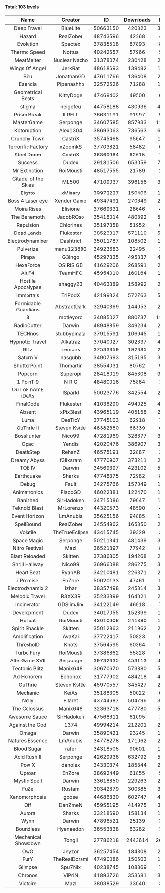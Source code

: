 #### Total: 103 levels

| Name | Creator | ID | Downloads | Likes |
|:---:|:---:|:---:|:---:|:---:|
| Deep Travel | BlueLite | 50663150 | 420823 | 35942
| Hazard | RealZober | 48743596 | 42268 | 4623
| Evolution | Spectex | 37835518 | 87893 | 8833
| Thermo Speed | Nottus | 40242557 | 57966 | 5363
| MeatMelter | Nuclear Nacho | 31378074 | 230428 | 24469
| Wings Of Angel | JerkRat | 48618693 | 139482 | 14920
| Biru | JonathanGD | 47611766 | 136408 | 21251
| Esencia | Pipenashho | 32572526 | 71288 | 10513
| Geometrical Beats | KittyDoge | 47469402 | 49500 | 6473
| stigma | neigefeu | 44758188 | 430936 | 49640
| Prism Break | ILRELL | 36631191 | 91997 | 9707
| MasterGame | Serponge | 34607585 | 857933 | 115058
| Kotoruption | Alex1304 | 38693063 | 736563 | 65499
| Crunchy Town | CastriX | 35745468 | 95647 | 13348
| Terrorific Factory | xZoomkS | 37703821 | 58482 | 6066
| Steel Doom | CastriX | 36869984 | 62615 | 7668
| Success | Dudex | 29181506 | 653059 | 74909
| Mr Extinction | RoiMousti | 48517555 | 21789 | 2528
| Citadel of the Skies | ML500 | 47109037 | 396156 | 31219
| Eighto | xMisery | 39972227 | 150406 | 13220
| Boss 4 Laser eye | Xender Game | 49347491 | 270649 | 23899
| Moira Rises | Elisione | 37669331 | 28646 | 4373
| The Behemoth | JacobROso | 35418014 | 480892 | 56033
| Repulsion | Chlorines | 35197358 | 51952 | 6934
| Dead Lands | Flukester | 38523317 | 571110 | 58278
| Electrodynamixer | Dashtrict | 35011787 | 108502 | 15839
| Pulverize | manu123890 | 34923683 | 22495 | 3591
| Pimpa | G3ingo | 45297335 | 495337 | 40958
| HexaForce | OSIRIS GD | 41629206 | 268591 | 21068
| Alt F4 | TeamHFC | 45954010 | 160164 | 13285
| Hostile Apocalypse | shaggy23 | 40463389 | 158992 | 24491
| Immortals | TriPodX | 42199324 | 572763 | 50358
| Formidable Guardians | AbstractDark | 32940369 | 144053 | 20871
| B | motleyorc | 34085027 | 880737 | 111454
| RadioCutter | Darwin | 48948859 | 349234 | 24505
| TECHnos | stubbypinata | 37915591 | 106945 | 12332
| Hypnotic Travel | Alkatraz | 37040027 | 302837 | 43139
| Blitz | Lemons | 37533859 | 192885 | 23563
| Saturn V | nasgubb | 34907693 | 315195 | 39500
| ShutterPoint | Thomartin | 38554031 | 80762 | 9232
| Popcorn | Superopi | 28418019 | 845308 | 95444
| 1 PoinT 9 | N R G | 48480016 | 75864 | 7519
| OuT oF nAmE iDeAs | ISparkI | 50023776 | 342554 | 26318
| FinalCode | Flukester | 41038290 | 494025 | 48727
| Absent | xPix3lest | 43965119 | 405158 | 29485
| Luma | DesTicY | 37745103 | 62918 | 7983
| GuThrie II | Steven Ksttle | 48382680 | 68339 | 6980
| Bosshunter | Nico99 | 47281969 | 328677 | 30133
| Opac | Yendis | 42020476 | 386907 | 37954
| DeathStep | RehanZ | 46575191 | 32887 | 3753
| Dreamy Abyss | f3lixsram | 47770907 | 373211 | 29325
| TOE IV | Darwin | 34569397 | 423102 | 51177
| Earthquake  | Sharks | 47748375 | 72982 | 8904
| Debug | Fault | 34275766 | 157049 | 19515
| Animatronics | FlacoGD | 46022381 | 122470 | 12631
| Banished | SirHadoken | 34715086 | 79047 | 10125
| Teknold Blast | MrLorenzo | 44320573 | 48590 | 4858
| Event Horizon | LmAnubis | 35625156 | 94885 | 11711
| SpellBound | RealZober | 34554962 | 165350 | 22391
| Volatile | TheTrueEclipse | 43415745 | 39329 | 3995
| Space Magic | Serponge | 50211341 | 481439 | 39762
| Nitro Festival | Mazl | 36521897 | 77942 | 8305
| Blast Reloaded | Skitten | 37386305 | 194268 | 21352
| Shrill Hallway | Nico99 | 36966088 | 286275 | 38620
| Heart Beat | RyanAB | 34210481 | 226371 | 28247
| i Promise | EnZore | 50020133 | 47461 | 5518
| Electrodynamix 2 | izhar | 38357498 | 245314 | 30297
| Melodic Travel | R3XX3R | 35233399 | 164021 | 28716
| Incinerator | GDSlimJim | 34122149 | 46918 | 7130
| Development | Dudex | 34017055 | 152899 | 17549
| Hellcat | RoiMousti | 43010906 | 241880 | 17450
| Spirit Shackle | Skitten | 35012863 | 211962 | 28450
| Amplification | AvaKai | 37722417 | 50823 | 6223
| ThresholD | Knots | 37564595 | 60364 | 5238
| Turbo Fury | RoiMousti | 37386862 | 55828 | 6516
| AlterGame XVII | Serponge | 39732335 | 453113 | 48631
| Tectonic Blitz | Manix648 | 30670670 | 573880 | 58751
| Ad Honorem | Echonox | 31777902 | 484218 | 49670
| GuThrie | Steven Ksttle | 45970557 | 345427 | 26069
| Mechanic | KeiAs | 35188305 | 50022 | 6255
| Nelly | Filaret | 43744687 | 504796 | 35260
| The Colossus | Manix648 | 32363718 | 477780 | 51050
| Awesome Sauce | SirHadoken | 47568611 | 61095 | 7142
| Against the God | 1374 | 49994214 | 212201 | 20359
| Omega | Darwin | 35890421 | 93245 | 11720
| Natures Essence | LmAnubis | 34778278 | 171062 | 22433
| Blood Sugar | rafer | 34318505 | 90601 | 11889
| Acid Rush II | Serponge | 42629936 | 632792 | 53100
| Pow X | danolex | 34330374 | 185344 | 28717
| Uproar | EnZore | 38692449 | 61855 | 5935
| Mystic Spell | Darwin | 33618850 | 229263 | 25997
| FuZe | Rustam | 30342879 | 300885 | 30458
| Xenomorphosis | goose | 44686830 | 602747 | 44221
| Off | DanZmeN | 45955195 | 414975 | 35430
| Aurora | Sharks | 33218690 | 158134 | 16680
| Wynn | Darwin | 47896521 | 25139 | 3169
| Boundless | Hyenaedon | 36553838 | 63282 | 7999
| Mechanical Showdown | Tongii | 27786218 | 2443614 | 264675
| OwO | Jeyzor | 36257454 | 184308 | 20069
| FurY | TheRealDorami | 47490086 | 150503 | 16422
| Glimpse | Spu7Nix | 40238745 | 108369 | 7444
| Chronos | ViPriN | 41893726 | 353681 | 32069
| Victoire | Mazl | 38038529 | 33040 | 3588
